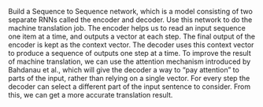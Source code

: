Build a Sequence to Sequence network, which is a model consisting of two separate RNNs called the encoder and decoder. Use this network to do the machine translation job. 
The encoder helps us to  read an input sequence one item at a time, and outputs a vector at each step. The final output of the encoder is kept as the context vector. The decoder uses this context vector to produce a sequence of outputs one step at a time.
To improve the result of machine translation, we can use the attention mechanism introduced by Bahdanau et al., which will give the decoder a way to “pay attention” to parts of the input, rather than relying on a single vector. For every step the decoder can select a different part of the input sentence to consider. From this, we can get a more accurate translation result.
